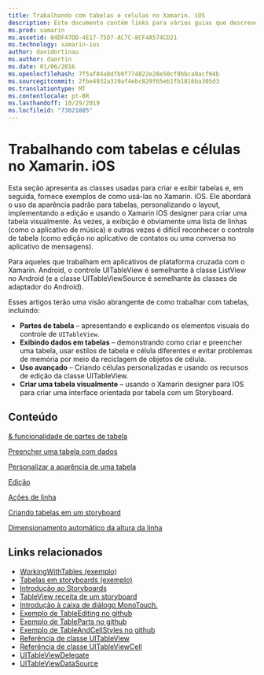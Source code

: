 ```yaml
---
title: Trabalhando com tabelas e células no Xamarin. iOS
description: Este documento contém links para vários guias que descrevem como exibir dados com o controle UITableView em um aplicativo Xamarin. iOS.
ms.prod: xamarin
ms.assetid: 04DF47DD-4E17-75D7-AC7C-8CF4A574CD21
ms.technology: xamarin-ios
author: davidortinau
ms.author: daortin
ms.date: 01/06/2016
ms.openlocfilehash: 7f5af84a8dfb9f774822e28e50cf8bbca9acf94b
ms.sourcegitcommit: 2fbe4932a319af4ebc829f65eb1fb1816ba305d3
ms.translationtype: MT
ms.contentlocale: pt-BR
ms.lasthandoff: 10/29/2019
ms.locfileid: "73021885"
---
```

# <a name="working-with-tables-and-cells-in-xamarinios"></a>Trabalhando com tabelas e células no Xamarin. iOS

Esta seção apresenta as classes usadas para criar e exibir tabelas e, em seguida, fornece exemplos de como usá-las no Xamarin. iOS. Ele abordará o uso da aparência padrão para tabelas, personalizando o layout, implementando a edição e usando o Xamarin iOS designer para criar uma tabela visualmente. Às vezes, a exibição é obviamente uma lista de linhas (como o aplicativo de música) e outras vezes é difícil reconhecer o controle de tabela (como edição no aplicativo de contatos ou uma conversa no aplicativo de mensagens).

Para aqueles que trabalham em aplicativos de plataforma cruzada com o Xamarin. Android, o controle UITableView é semelhante à classe ListView no Android (e a classe UITableViewSource é semelhante às classes de adaptador do Android).

Esses artigos terão uma visão abrangente de como trabalhar com tabelas, incluindo:

- **Partes de tabela** – apresentando e explicando os elementos visuais do controle de `UITableView`. 
- **Exibindo dados em tabelas** – demonstrando como criar e preencher uma tabela, usar estilos de tabela e célula diferentes e evitar problemas de memória por meio da reciclagem de objetos de célula. 
- **Uso avançado** – Criando células personalizadas e usando os recursos de edição da classe UITableView. 
- **Criar uma tabela visualmente** – usando o Xamarin designer para IOS para criar uma interface orientada por tabela com um Storyboard. 

## <a name="contents"></a>Conteúdo

 [&amp; funcionalidade de partes de tabela](~/ios/user-interface/controls/tables/table-parts-and-functionality.md)

 [Preencher uma tabela com dados](~/ios/user-interface/controls/tables/populating-a-table-with-data.md)

 [Personalizar a aparência de uma tabela](~/ios/user-interface/controls/tables/customizing-table-appearance.md)

 [Edição](~/ios/user-interface/controls/tables/editing.md)

 [Ações de linha](~/ios/user-interface/controls/tables/row-action.md)

 [Criando tabelas em um storyboard](~/ios/user-interface/controls/tables/creating-tables-in-a-storyboard.md)

 [Dimensionamento automático da altura da linha](~/ios/user-interface/controls/tables/autosizing-row-height.md)

## <a name="related-links"></a>Links relacionados

- [WorkingWithTables (exemplo)](https://docs.microsoft.com/samples/xamarin/ios-samples/workingwithtables)
- [Tabelas em storyboards (exemplo)](https://docs.microsoft.com/samples/xamarin/ios-samples/storyboardtable)
- [Introdução ao Storyboards](~/ios/user-interface/storyboards/index.md)
- [TableView receita de um storyboard](https://github.com/xamarin/recipes/tree/master/Recipes/ios/general/storyboard/storyboard_a_tableview)
- [Introdução à caixa de diálogo MonoTouch.](~/ios/user-interface/monotouch.dialog/index.md)
- [Exemplo de TableEditing no github](https://github.com/xamarin/monotouch-samples/tree/master/TableEditing)
- [Exemplo de TableParts no github](https://github.com/xamarin/monotouch-samples/tree/master/TableParts)
- [Exemplo de TableAndCellStyles no github](https://github.com/xamarin/mobile-samples/tree/master/TablesLists)
- [Referência de classe UITableView](https://developer.apple.com/library/ios/documentation/UIKit/Reference/UITableView_Class/)
- [Referência de classe UITableViewCell](https://developer.apple.com/library/ios/documentation/UIKit/Reference/UITableViewCell_Class/)
- [UITableViewDelegate](https://developer.apple.com/library/ios/documentation/UIKit/Reference/UITableViewDelegate_Protocol/)
- [UITableViewDataSource](https://developer.apple.com/library/ios/documentation/UIKit/Reference/UITableViewDataSource_Protocol/)
